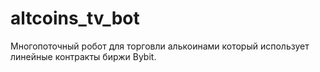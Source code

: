 # altcoins_tv_bot
Многопоточный робот для торговли алькоинами который использует линейные контракты биржи Bybit.
